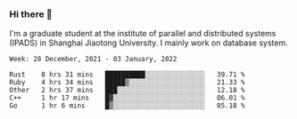 ### Hi there 👋

I'm a graduate student at the institute of parallel and distributed systems (IPADS) in Shanghai Jiaotong University. I mainly work on database system.

<!--START_SECTION:waka-->
```text
Week: 28 December, 2021 - 03 January, 2022

Rust    8 hrs 31 mins   ██████████░░░░░░░░░░░░░░░   39.71 % 
Ruby    4 hrs 34 mins   █████▒░░░░░░░░░░░░░░░░░░░   21.33 % 
Other   2 hrs 37 mins   ███░░░░░░░░░░░░░░░░░░░░░░   12.18 % 
C++     1 hr 17 mins    █▓░░░░░░░░░░░░░░░░░░░░░░░   06.01 % 
Go      1 hr 6 mins     █▒░░░░░░░░░░░░░░░░░░░░░░░   05.18 % 
```
<!--END_SECTION:waka-->

<!--
**yqmmm/yqmmm** is a ✨ _special_ ✨ repository because its `README.md` (this file) appears on your GitHub profile.

Here are some ideas to get you started:

- 🔭 I’m currently working on ...
- 🌱 I’m currently learning ...
- 👯 I’m looking to collaborate on ...
- 🤔 I’m looking for help with ...
- 💬 Ask me about ...
- 📫 How to reach me: ...
- 😄 Pronouns: ...
- ⚡ Fun fact: ...
-->

